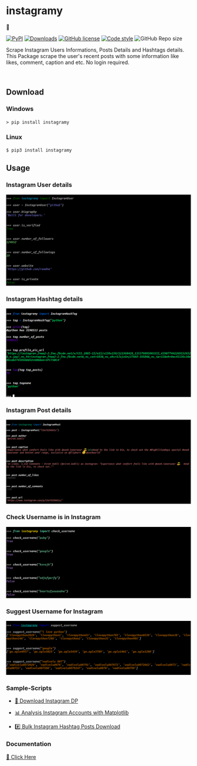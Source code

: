 # instagramy

🌱

[![PyPI](https://img.shields.io/pypi/v/instagramy.svg)](https://pypi.org/project/instagramy/) [![Downloads](https://pepy.tech/badge/instagramy)](https://pepy.tech/project/instagramy)
[![GitHub license](https://img.shields.io/github/license/yogeshwaran01/instagramy?style=plastic)](https://github.com/yogeshwaran01/instagramy/blob/master/LICENSE.txt)
[![Code style](https://img.shields.io/badge/codestyle-Black-blue)](https://github.com/psf/black)
![GitHub Repo size](https://img.shields.io/github/repo-size/yogeshwaran01/instagramy)

Scrape Instagram Users Informations, Posts Details and Hashtags details. This Package scrape the user's recent posts with some information like likes, comment, caption and etc. No login required.

</br>

## Download

### Windows

`> pip install instagramy`

### Linux

`$ pip3 install instagramy`

## Usage

### Instagram User details

![user](samples/user.png)

### Instagram Hashtag details

![hashtag](samples/hashtag.png)

### Instagram Post details

![Post](samples/post.png)

### Check Username is in Instagram

![check](samples/check.png)

### Suggest Username for Instagram

![suggest](samples/suggest.png)

### Sample-Scripts

- [👦 Download Instagram DP](https://github.com/yogeshwaran01/Python-Scripts/blob/master/Scripts/instadp.py)

- [📊 Analysis Instagram Accounts with Matplotlib](https://github.com/yogeshwaran01/Python-Scripts/blob/master/Scripts/instalysis.py)

- [#️⃣ Bulk Instagram Hashtag Posts Download](https://github.com/yogeshwaran01/Python-Scripts/blob/master/Scripts/instagram_hastags_post.py)

### Documentation

[📖 Click Here](https://github.com/yogeshwaran01/Python-Scripts/blob/master/Scripts/instagramy-docs.ipynb)

